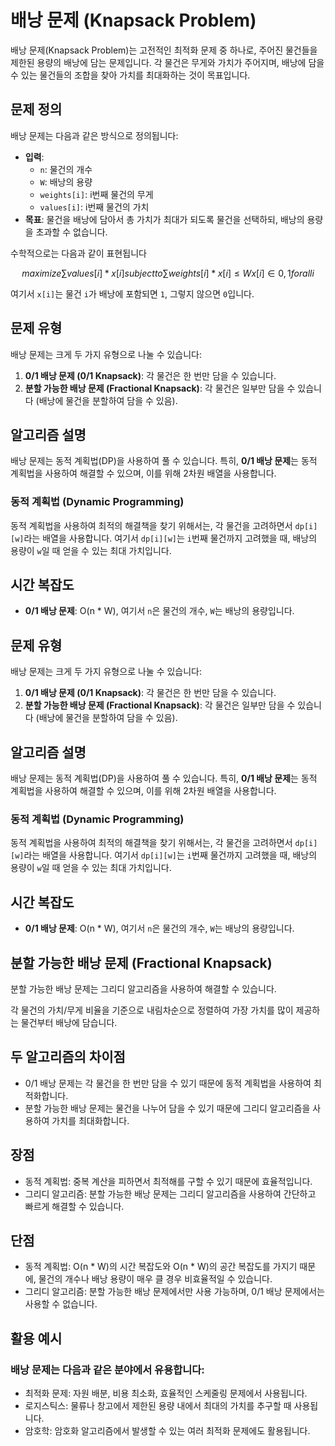 # 배낭 문제 (Knapsack Problem)

배낭 문제(Knapsack Problem)는 고전적인 최적화 문제 중 하나로, 주어진 물건들을 제한된 용량의 배낭에 담는 문제입니다. 각 물건은 무게와 가치가 주어지며, 배낭에 담을 수 있는 물건들의 조합을 찾아 가치를 최대화하는 것이 목표입니다.

## 문제 정의

배낭 문제는 다음과 같은 방식으로 정의됩니다:

- **입력**:
  - `n`: 물건의 개수
  - `W`: 배낭의 용량
  - `weights[i]`: i번째 물건의 무게
  - `values[i]`: i번째 물건의 가치
- **목표**: 물건을 배낭에 담아서 총 가치가 최대가 되도록 물건을 선택하되, 배낭의 용량을 초과할 수 없습니다.

수학적으로는 다음과 같이 표현됩니다

  $$
  maximize ∑ values[i] * x[i] subject to ∑ weights[i] * x[i] ≤ W x[i] ∈ {0, 1}  for  all  i
  $$
   


여기서 `x[i]`는 물건 `i`가 배낭에 포함되면 `1`, 그렇지 않으면 `0`입니다.

## 문제 유형

배낭 문제는 크게 두 가지 유형으로 나눌 수 있습니다:

1. **0/1 배낭 문제 (0/1 Knapsack)**: 각 물건은 한 번만 담을 수 있습니다.
2. **분할 가능한 배낭 문제 (Fractional Knapsack)**: 각 물건은 일부만 담을 수 있습니다 (배낭에 물건을 분할하여 담을 수 있음).

## 알고리즘 설명

배낭 문제는 동적 계획법(DP)을 사용하여 풀 수 있습니다. 특히, **0/1 배낭 문제**는 동적 계획법을 사용하여 해결할 수 있으며, 이를 위해 2차원 배열을 사용합니다.

### 동적 계획법 (Dynamic Programming)

동적 계획법을 사용하여 최적의 해결책을 찾기 위해서는, 각 물건을 고려하면서 `dp[i][w]`라는 배열을 사용합니다. 여기서 `dp[i][w]`는 `i`번째 물건까지 고려했을 때, 배낭의 용량이 `w`일 때 얻을 수 있는 최대 가치입니다.

## 시간 복잡도

- **0/1 배낭 문제**: O(n * W), 여기서 `n`은 물건의 개수, `W`는 배낭의 용량입니다.

## 문제 유형

배낭 문제는 크게 두 가지 유형으로 나눌 수 있습니다:

1. **0/1 배낭 문제 (0/1 Knapsack)**: 각 물건은 한 번만 담을 수 있습니다.
2. **분할 가능한 배낭 문제 (Fractional Knapsack)**: 각 물건은 일부만 담을 수 있습니다 (배낭에 물건을 분할하여 담을 수 있음).

## 알고리즘 설명

배낭 문제는 동적 계획법(DP)을 사용하여 풀 수 있습니다. 특히, **0/1 배낭 문제**는 동적 계획법을 사용하여 해결할 수 있으며, 이를 위해 2차원 배열을 사용합니다.

### 동적 계획법 (Dynamic Programming)

동적 계획법을 사용하여 최적의 해결책을 찾기 위해서는, 각 물건을 고려하면서 `dp[i][w]`라는 배열을 사용합니다. 여기서 `dp[i][w]`는 `i`번째 물건까지 고려했을 때, 배낭의 용량이 `w`일 때 얻을 수 있는 최대 가치입니다.

## 시간 복잡도

- **0/1 배낭 문제**: O(n * W), 여기서 `n`은 물건의 개수, `W`는 배낭의 용량입니다.

## 분할 가능한 배낭 문제 (Fractional Knapsack)

분할 가능한 배낭 문제는 그리디 알고리즘을 사용하여 해결할 수 있습니다.

각 물건의 가치/무게 비율을 기준으로 내림차순으로 정렬하여 가장 가치를 많이 제공하는 물건부터 배낭에 담습니다.

## 두 알고리즘의 차이점
  - 0/1 배낭 문제는 각 물건을 한 번만 담을 수 있기 때문에 동적 계획법을 사용하여 최적화합니다.
  - 분할 가능한 배낭 문제는 물건을 나누어 담을 수 있기 때문에 그리디 알고리즘을 사용하여 가치를 최대화합니다.

## 장점
  - 동적 계획법: 중복 계산을 피하면서 최적해를 구할 수 있기 때문에 효율적입니다.
  - 그리디 알고리즘: 분할 가능한 배낭 문제는 그리디 알고리즘을 사용하여 간단하고 빠르게 해결할 수 있습니다.

## 단점
  - 동적 계획법: O(n * W)의 시간 복잡도와 O(n * W)의 공간 복잡도를 가지기 때문에, 물건의 개수나 배낭 용량이 매우 클 경우 비효율적일 수 있습니다.
  - 그리디 알고리즘: 분할 가능한 배낭 문제에서만 사용 가능하며, 0/1 배낭 문제에서는 사용할 수 없습니다.

## 활용 예시

### 배낭 문제는 다음과 같은 분야에서 유용합니다:
  - 최적화 문제: 자원 배분, 비용 최소화, 효율적인 스케줄링 문제에서 사용됩니다.
  - 로지스틱스: 물류나 창고에서 제한된 용량 내에서 최대의 가치를 추구할 때 사용됩니다.
  - 암호학: 암호화 알고리즘에서 발생할 수 있는 여러 최적화 문제에도 활용됩니다.
